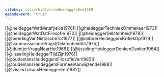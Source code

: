 ```yaml
---
citekey: visserNietzscheHeideggerEen1989
geïndexeerd: "true"
---
```

[[@heideggerWatMetafysica1970]]
[[@heideggerTechniekOmmekeer1973]]
[[@heideggerWatDatFilosofie1970]]
[[@heideggerGelatenheid1979]]
[[@beerlingVanNietzscheTot1977]]
[[@deboerHeideggersKritiekOp1978]]
[[@vandoosselaereAngstGelatenheidAls1975]]
[[@duintjerVraagNaarHet1966]]
[[@ijsselingHeideggerDenkenDanken1964]]
[[@ijsselingHeideggerTijdZijn1976]]
[[@oudemansHeideggersFilosofieVan1985]]
[[@oudemansHeideggersFormeelAanwijzende1988]]
[[@visserLukacsHeideggerEen1982]]

